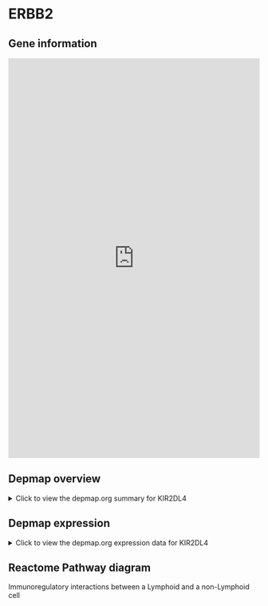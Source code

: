 <h1>ERBB2</h1>

<h2>Gene information</h2>
<iframe src="https://depmap.org/portal/gene/KIR2DL4?tab=about" style="border:none;width:100%;height:800px"></iframe>

<h2>Depmap overview</h2>
<details>
  <summary>Click to view the depmap.org summary for KIR2DL4</summary>
  <iframe src="https://depmap.org/portal/gene/KIR2DL4?tab=overview" style="border:none;width:100%;height:800px"></iframe>
</details>

<h2>Depmap expression</h2>
<details>
  <summary>Click to view the depmap.org expression data for KIR2DL4</summary>
  <iframe src="https://depmap.org/portal/gene/KIR2DL4?tab=characterization" style="border:none;width:100%;height:800px"></iframe>
</details>



<h2>Reactome Pathway diagram</h2>
Immunoregulatory interactions between a Lymphoid and a non-Lymphoid cell
<div id="diagramHolder"></div>

<script>
    //Creating the Reactome Diagram widget
    //Take into account a proxy needs to be set up in your server side pointing to www.reactome.org
    function onReactomeDiagramReady(){  //This function is automatically called when the widget code is ready to be used
        var diagram = Reactome.Diagram.create({
            "placeHolder" : "diagramHolder",
            "width" : 900,
            "height" : 500
        });

        //Initialising it to the "Hemostasis" pathway
        diagram.loadDiagram("R-HSA-198933");

        //Adding different listeners

        diagram.onDiagramLoaded(function (loaded) {
            console.info("Loaded ", loaded);
            diagram.flagItems("BAD");
	    diagram.flagItems("Q92934");
            if (loaded == "R-HSA-198933") diagram.selectItem("R-HSA-198933");
        });

     }
</script>



